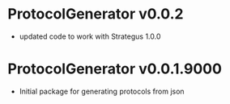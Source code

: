 ProtocolGenerator v0.0.2
======================
- updated code to work with Strategus 1.0.0

ProtocolGenerator v0.0.1.9000
======================

- Initial package for generating protocols from json